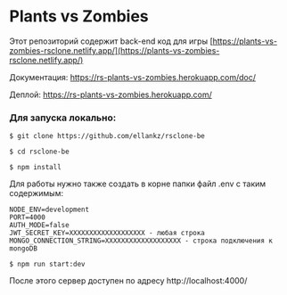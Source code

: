 # Plants vs Zombies

Этот репозиторий содержит back-end код для игры [https://plants-vs-zombies-rsclone.netlify.app/](https://plants-vs-zombies-rsclone.netlify.app/)

Документация: https://rs-plants-vs-zombies.herokuapp.com/doc/

Деплой: https://rs-plants-vs-zombies.herokuapp.com/


### Для запуска локально:

` $ git clone https://github.com/ellankz/rsclone-be `

` $ cd rsclone-be `

` $ npm install `

Для работы нужно также создать в корне папки файл .env с таким содержимым:

```
NODE_ENV=development
PORT=4000
AUTH_MODE=false
JWT_SECRET_KEY=XXXXXXXXXXXXXXXXXXX - любая строка
MONGO_CONNECTION_STRING=XXXXXXXXXXXXXXXXXXX - строка подключения к mongoDB
```

` $ npm run start:dev `

После этого сервер доступен по адресу http://localhost:4000/

